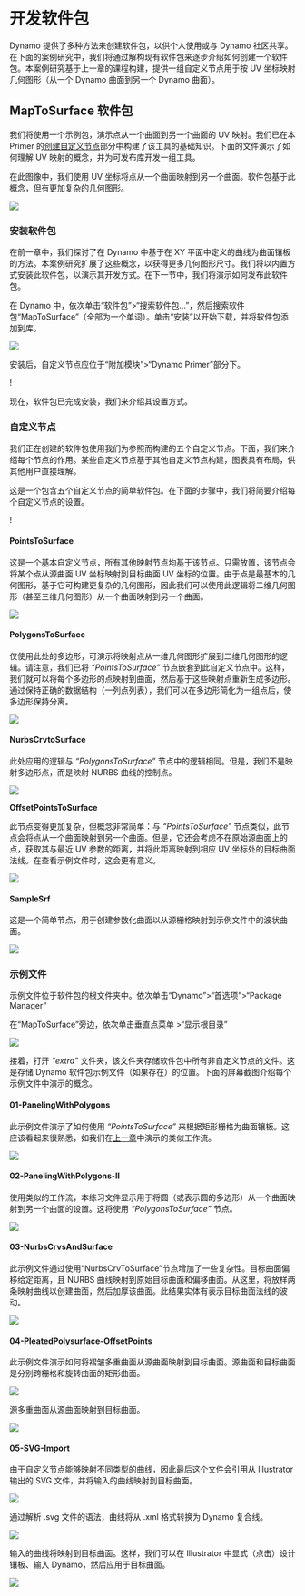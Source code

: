 # 开发软件包

Dynamo 提供了多种方法来创建软件包，以供个人使用或与 Dynamo 社区共享。在下面的案例研究中，我们将通过解构现有软件包来逐步介绍如何创建一个软件包。本案例研究基于上一章的课程构建，提供一组自定义节点用于按 UV 坐标映射几何图形（从一个 Dynamo 曲面到另一个 Dynamo 曲面）。

## MapToSurface 软件包

我们将使用一个示例包，演示点从一个曲面到另一个曲面的 UV 映射。我们已在本 Primer 的[创建自定义节点](../6-1\_custom-nodes/2-creating.md)部分中构建了该工具的基础知识。下面的文件演示了如何理解 UV 映射的概念，并为可发布库开发一组工具。

在此图像中，我们使用 UV 坐标将点从一个曲面映射到另一个曲面。软件包基于此概念，但有更加复杂的几何图形。

![](../images/6-2/3/uvMap.jpg)

### 安装软件包

在前一章中，我们探讨了在 Dynamo 中基于在 XY 平面中定义的曲线为曲面镶板的方法。本案例研究扩展了这些概念，以获得更多几何图形尺寸。我们将以内置方式安装此软件包，以演示其开发方式。在下一节中，我们将演示如何发布此软件包。

在 Dynamo 中，依次单击“软件包”>“搜索软件包...”，然后搜索软件包“MapToSurface”（全部为一个单词）。单击“安装”以开始下载，并将软件包添加到库。

![](../images/6-2/3/developpackage-installpackage01.jpg)

安装后，自定义节点应位于“附加模块”>“Dynamo Primer”部分下。

\![](<../images/6-2/3/develop package - install package 02 (1) (2) (2).jpg>)

现在，软件包已完成安装，我们来介绍其设置方式。

### 自定义节点

我们正在创建的软件包使用我们为参照而构建的五个自定义节点。下面，我们来介绍每个节点的作用。某些自定义节点基于其他自定义节点构建，图表具有布局，供其他用户直接理解。

这是一个包含五个自定义节点的简单软件包。在下面的步骤中，我们将简要介绍每个自定义节点的设置。

\![](<../images/6-2/3/develop package - custom nodes 01 (1) (1) (1).jpg>)

#### **PointsToSurface**

这是一个基本自定义节点，所有其他映射节点均基于该节点。只需放置，该节点会将某个点从源曲面 UV 坐标映射到目标曲面 UV 坐标的位置。由于点是最基本的几何图形，基于它可构建更复杂的几何图形，因此我们可以使用此逻辑将二维几何图形（甚至三维几何图形）从一个曲面映射到另一个曲面。

![](../images/6-2/3/developpackage-pointToSurface.jpg)

#### **PolygonsToSurface**

仅使用此处的多边形，可演示将映射点从一维几何图形扩展到二维几何图形的逻辑。请注意，我们已将 _“PointsToSurface”_ 节点嵌套到此自定义节点中。这样，我们就可以将每个多边形的点映射到曲面，然后基于这些映射点重新生成多边形。通过保持正确的数据结构（一列点列表），我们可以在多边形简化为一组点后，使多边形保持分离。

![](../images/6-2/3/developpackage-polygonsToSurface.jpg)

#### **NurbsCrvtoSurface**

此处应用的逻辑与 _“PolygonsToSurface”_ 节点中的逻辑相同。但是，我们不是映射多边形点，而是映射 NURBS 曲线的控制点。

![](../images/6-2/3/developpackage-nurbsCrvtoSurface.jpg)

**OffsetPointsToSurface**

此节点变得更加复杂，但概念非常简单：与 _“PointsToSurface”_ 节点类似，此节点会将点从一个曲面映射到另一个曲面。但是，它还会考虑不在原始源曲面上的点，获取其与最近 UV 参数的距离，并将此距离映射到相应 UV 坐标处的目标曲面法线。在查看示例文件时，这会更有意义。

![](../images/6-2/3/developpackage-OffsetPointsToSurface.jpg)

#### **SampleSrf**

这是一个简单节点，用于创建参数化曲面以从源栅格映射到示例文件中的波状曲面。

![](../images/6-2/3/developpackage-sampleSrf.jpg)

### 示例文件

示例文件位于软件包的根文件夹中。依次单击“Dynamo”>“首选项”>“Package Manager”

在“MapToSurface”旁边，依次单击垂直点菜单 >“显示根目录”

![](../images/6-2/3/developpackage-examplefiles01.jpg)

接着，打开 _“extra”_ 文件夹，该文件夹存储软件包中所有非自定义节点的文件。这是存储 Dynamo 软件包示例文件（如果存在）的位置。下面的屏幕截图介绍每个示例文件中演示的概念。

#### **01-PanelingWithPolygons**

此示例文件演示了如何使用 _“PointsToSurface”_ 来根据矩形栅格为曲面镶板。这应该看起来很熟悉，如我们在[上一章](../6-1\_custom-nodes/2-creating.md)中演示的类似工作流。

![](../images/6-2/3/developpackage-samplefile01.jpg)

#### **02-PanelingWithPolygons-II**

使用类似的工作流，本练习文件显示用于将圆（或表示圆的多边形）从一个曲面映射到另一个曲面的设置。这将使用 _“PolygonsToSurface”_ 节点。

![](../images/6-2/3/developpackage-samplefile02.jpg)

#### **03-NurbsCrvsAndSurface**

此示例文件通过使用“NurbsCrvToSurface”节点增加了一些复杂性。目标曲面偏移给定距离，且 NURBS 曲线映射到原始目标曲面和偏移曲面。从这里，将放样两条映射曲线以创建曲面，然后加厚该曲面。此结果实体有表示目标曲面法线的波动。

![](../images/6-2/3/developpackage-samplefile03.jpg)

#### **04-PleatedPolysurface-OffsetPoints**

此示例文件演示如何将褶皱多重曲面从源曲面映射到目标曲面。源曲面和目标曲面是分别跨栅格和旋转曲面的矩形曲面。

![](../images/6-2/3/developpackage-samplefile04a.jpg)

源多重曲面从源曲面映射到目标曲面。

![](../images/6-2/3/developpackage-samplefile04b.jpg)

#### **05-SVG-Import**

由于自定义节点能够映射不同类型的曲线，因此最后这个文件会引用从 Illustrator 输出的 SVG 文件，并将输入的曲线映射到目标曲面。

![](../images/6-2/3/developpackage-samplefile05a.jpg)

通过解析 .svg 文件的语法，曲线将从 .xml 格式转换为 Dynamo 复合线。

![](../images/6-2/3/developpackage-samplefile05b.jpg)

输入的曲线将映射到目标曲面。这样，我们可以在 Illustrator 中显式（点击）设计镶板、输入 Dynamo，然后应用于目标曲面。

![](../images/6-2/3/developpackage-samplefile05c.jpg)
